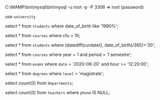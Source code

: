 C:\MAMP\bin\mysql\bin\mysql -u root -p -P 3306 => root (password)

use `university`

select * from `students` where date_of_birth like '1990%';

select * from `courses` where cfu > 10;

select * from `students` where (datediff(curdate(), date_of_birth)/365)>'30';

select * from `courses` where year = 1 and period = 'I semestre';

select * from `exams` where `date` = '2020-06-20' and hour >= '12:20:00';

select * from `degrees` where `level` = 'magistrale';

select count(0) from `departments`;

select count(0) from `teachers` where `phone` IS NULL;